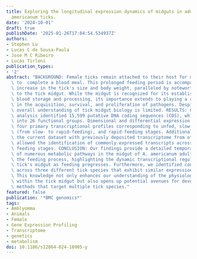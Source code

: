 ```yaml
---
title: Exploring the longitudinal expression dynamics of midguts in adult female  Amblyomma
  americanum ticks.
date: '2024-10-01'
draft: true
publishDate: '2025-01-26T17:04:54.534937Z'
authors:
- Stephen Lu
- Lucas C de Sousa-Paula
- Jose M C Ribeiro
- Lucas Tirloni
publication_types:
- '2'
abstract: "BACKGROUND: Female ticks remain attached to their host for multiple days\
  \ to  complete a blood meal. This prolonged feeding period is accompanied by a significant\
  \ increase in the tick's size and body weight, paralleled by noteworthy changes\
  \ to the tick midgut. While the midgut is recognized for its established role in\
  \ blood storage and processing, its importance extends to playing a crucial role\
  \ in the acquisition, survival, and proliferation of pathogens. Despite this, our\
  \ overall understanding of tick midgut biology is limited. RESULTS: Our transcriptome\
  \ analysis identified 15,599 putative DNA coding sequences (CDS), which were classified\
  \ into 26 functional groups. Dimensional and differential expression analyses revealed\
  \ four primary transcriptional profiles corresponding to unfed, slow-feeding, transitory\
  \ (from slow- to rapid-feeding), and rapid-feeding stages. Additionally, comparing\
  \ the current dataset with previously deposited transcriptome from other tick species\
  \ allowed the identification of commonly expressed transcripts across different\
  \ feeding stages. CONCLUSION: Our findings provide a detailed temporal resolution\
  \ of numerous metabolic pathways in the midgut of A. americanum adult females throughout\
  \ the feeding process, highlighting the dynamic transcriptional regulation of the\
  \ tick's midgut as feeding progresses. Furthermore, we identified conserved transcripts\
  \ across three different tick species that exhibit similar expression patterns.\
  \ This knowledge not only enhances our understanding of the physiological processes\
  \ within the tick midgut but also opens up potential avenues for developing control\
  \ methods that target multiple tick species."
featured: false
publication: '*BMC genomics*'
tags:
- Amblyomma
- Animals
- Female
- Gene Expression Profiling
- Transcriptome
- genetics
- metabolism
doi: 10.1186/s12864-024-10905-y
---
```


